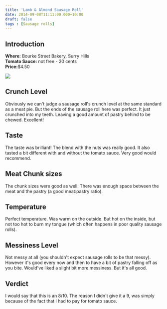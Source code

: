 ```yaml
---
title: 'Lamb & Almond Sausage Roll'
date: 2014-09-08T11:11:00.000+10:00
draft: false
tags : [Sausage rolls]
---
```


## Introduction

**Where:** Bourke Street Bakery, Surry Hills  
**Tomato Sauce:** not free - 20 cents  
**Price:**$4.50  

[![](http://4.bp.blogspot.com/-yKDpn9MCkNE/VAGGrXoRvLI/AAAAAAAAD6Y/M2IEE92K40A/s1600/IMG_20140830_142501.jpg)](http://4.bp.blogspot.com/-yKDpn9MCkNE/VAGGrXoRvLI/AAAAAAAAD6Y/M2IEE92K40A/s1600/IMG_20140830_142501.jpg)

## Crunch Level

Obviously we can't judge a sausage roll's crunch level at the same standard
as a meat pie. But the ends of the sausage roll here was perfect.
It just crunched into my teeth. Leaving a good amount of pastry behind to be
chewed. Excellent!

## Taste

The taste was brilliant! The blend with the nuts was really good. It also
tasted a bit different with and without the tomato sauce. Very good would
recommend.

## Meat Chunk sizes

The chunk sizes were good as well. There was enough space between the
meat and the pastry (a good meat:pastry ratio).

## Temperature

Perfect temperature. Was warm on the outside. But hot on the inside, but not
too hot to burn my tongue (which often happens in poor quality sausage rolls).

## Messiness Level

Not messy at all (you shouldn't expect sausage rolls to be that messy).
However it's good every now and then to have a bit of pastry falling off
as you bite. Would've liked a slight bit more messiness. But it's all good.

## Verdict

I would say that this is an 8/10. The reason I didn't give it a 9, was simply
because of the fact that I had to pay for tomato sauce.
